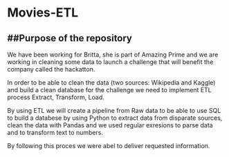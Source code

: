 # Movies-ETL

##Purpose of the repository
--

We have been working for Britta, she is part of Amazing Prime and we are working in cleaning some data to launch a challenge that will benefit the company called the hackatton.

In order to be able to clean the data (two sources: Wikipedia and Kaggle) and build a clean database for the challenge we need to implement ETL process Extract, Transform, Load.

By using ETL we will create a pipeline from Raw data to be able to use SQL to build a databese by using Python to extract data from disparate sources, clean the data with Pandas and we used regular exresions to parse data and to transform text to numbers. 

By following this proces we were abel to deliver requested information.

